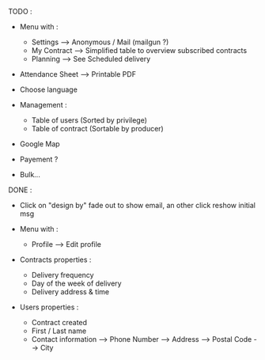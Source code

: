 TODO :

 * Menu with :
    - Settings      --> Anonymous / Mail (mailgun ?)
    - My Contract   --> Simplified table to overview subscribed contracts
    - Planning      --> See Scheduled delivery

 * Attendance Sheet --> Printable PDF
 
 * Choose language

 * Management :
    - Table of users (Sorted by privilege)
    - Table of contract (Sortable by producer)

 * Google Map

 * Payement ?

 * Bulk...

DONE :

 * Click on "design by" fade out to show email, an other click reshow initial msg

 * Menu with :
    - Profile       --> Edit profile

 * Contracts properties :
   - Delivery frequency
   - Day of the week of delivery
   - Delivery address & time

 * Users properties :
   - Contract created
   - First / Last name
   - Contact information    --> Phone Number
                            --> Address
                            --> Postal Code
                            --> City